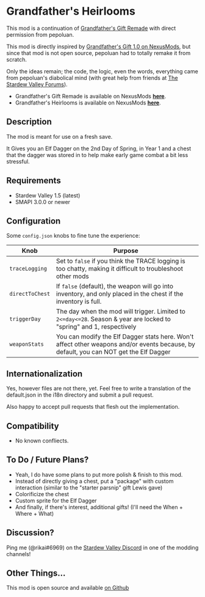 # Grandfather's Heirlooms

This mod is a continuation of [Grandfather's Gift Remade](https://www.nexusmods.com/stardewvalley/mods/4151) with direct permission from pepoluan.

This mod is directly inspired by [Grandfather's Gift 1.0 on NexusMods](https://www.nexusmods.com/stardewvalley/mods/985), but since that mod is not open source, pepoluan had to totally remake it from scratch.

Only the ideas remain; the code, the logic, even the words, everything came from pepoluan's diabolical mind (with great help from friends at [The Stardew Valley Forums](https://community.playstarbound.com/forums/mods.215/)).

* Grandfather's Gift Remade is available on NexusMods [**here**](https://www.nexusmods.com/stardewvalley/mods/4151).
* Grandfather's Heirlooms is available on NexusMods [**here**](https://www.nexusmods.com/stardewvalley/mods/8557).

## Description

The mod is meant for use on a fresh save.

It Gives you an Elf Dagger on the 2nd Day of Spring, in Year 1 and a chest that the dagger was stored in to help make early game combat a bit less stressful.

## Requirements

* Stardew Valley 1.5 (latest)
* SMAPI 3.0.0 or newer

## Configuration

Some `config.json` knobs to fine tune the experience:

| Knob        | Purpose |
|-------------|---------|
|`traceLogging` | Set to `false` if you think the TRACE logging is too chatty, making it difficult to troubleshoot other mods |
|`directToChest`| If `false` (default), the weapon will go into inventory, and only placed in the chest if the inventory is full. |
|`triggerDay`   | The day when the mod will trigger. Limited to `2<=day<=28`. Season & year are locked to "spring" and 1, respectively |
|`weaponStats`  | You can modify the Elf Dagger stats here. Won't affect other weapons and/or events because, by default, you can NOT get the Elf Dagger |

## Internationalization 

Yes, however files are not there, yet. Feel free to write a translation of the default.json in the i18n directory and submit a pull request.

Also happy to accept pull requests that flesh out the implementation.

## Compatibility

* No known confliects.

## To Do / Future Plans?

* Yeah, I do have some plans to put more polish & finish to this mod.
* Instead of directly giving a chest, put a "package" with custom interaction (similar to the "starter parsnip" gift Lewis gave)
* Colorificize the chest
* Custom sprite for the Elf Dagger
* And finally, if there's interest, additional gifts! (I'll need the When + Where + What)

## Discussion?

Ping me (@rikai#6969) on the [Stardew Valley Discord](https://discord.com/invite/stardewvalley) in one of the modding channels!

## Other Things...

This mod is open source and available [on Github](https://github.com/rikai/Grandfathers-Heirlooms/)
